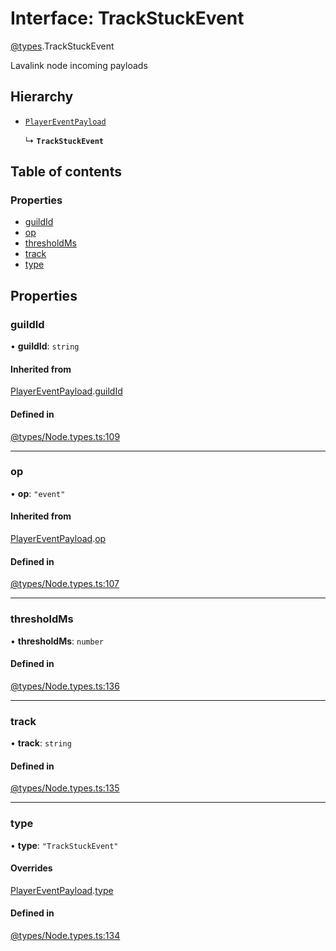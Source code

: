 # Interface: TrackStuckEvent

[@types](../types.md).TrackStuckEvent

Lavalink node incoming payloads

## Hierarchy

- [`PlayerEventPayload`](types.PlayerEventPayload.md)

  ↳ **`TrackStuckEvent`**

## Table of contents

### Properties

- [guildId](types.TrackStuckEvent.md#guildid)
- [op](types.TrackStuckEvent.md#op)
- [thresholdMs](types.TrackStuckEvent.md#thresholdms)
- [track](types.TrackStuckEvent.md#track)
- [type](types.TrackStuckEvent.md#type)

## Properties

### guildId

• **guildId**: `string`

#### Inherited from

[PlayerEventPayload](types.PlayerEventPayload.md).[guildId](types.PlayerEventPayload.md#guildid)

#### Defined in

[@types/Node.types.ts:109](https://github.com/hmes98318/LavaShark/blob/cb14d9b/src/@types/Node.types.ts#L109)

___

### op

• **op**: ``"event"``

#### Inherited from

[PlayerEventPayload](types.PlayerEventPayload.md).[op](types.PlayerEventPayload.md#op)

#### Defined in

[@types/Node.types.ts:107](https://github.com/hmes98318/LavaShark/blob/cb14d9b/src/@types/Node.types.ts#L107)

___

### thresholdMs

• **thresholdMs**: `number`

#### Defined in

[@types/Node.types.ts:136](https://github.com/hmes98318/LavaShark/blob/cb14d9b/src/@types/Node.types.ts#L136)

___

### track

• **track**: `string`

#### Defined in

[@types/Node.types.ts:135](https://github.com/hmes98318/LavaShark/blob/cb14d9b/src/@types/Node.types.ts#L135)

___

### type

• **type**: ``"TrackStuckEvent"``

#### Overrides

[PlayerEventPayload](types.PlayerEventPayload.md).[type](types.PlayerEventPayload.md#type)

#### Defined in

[@types/Node.types.ts:134](https://github.com/hmes98318/LavaShark/blob/cb14d9b/src/@types/Node.types.ts#L134)
